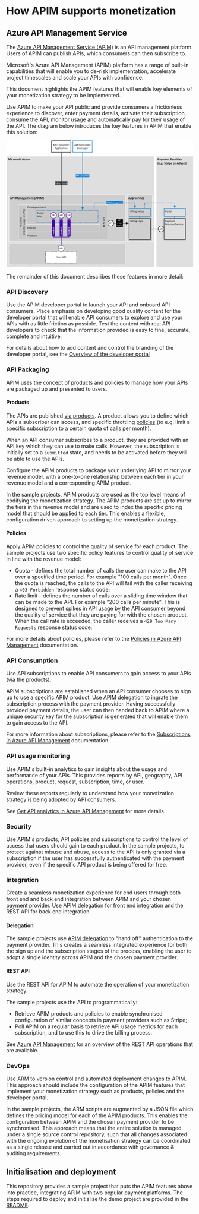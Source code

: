 # How APIM supports monetization

## Azure API Management Service

The [Azure API Management Service (APIM)](https://docs.microsoft.com/en-us/azure/api-management/) is an API management platform. Users of APIM can publish APIs, which consumers can then subscribe to. 

Microsoft's Azure API Management (APIM) platform has a range of built-in capabilities that will enable you to de-risk implementation, accelerate project timescales and scale your APIs with confidence.

This document highlights the APIM features that will enable key elements of your monetization strategy to be implemented.

Use APIM to make your API public and provide consumers a frictionless experience to discover, enter payment details, activate their subscription, consume the API, monitor usage and automatically pay for their usage of the API.  The diagram below introduces the key features in APIM that enable this solution:

![](architecture-overview.png)

The remainder of this document describes these features in more detail:

### API Discovery

Use the APIM developer portal to launch your API and onboard API consumers.  Place emphasis on developing good quality content for the developer portal that will enable API consumers to explore and use your APIs with as little friction as possible.  Test the content with real API developers to check that the information provided is easy to fine, accurate, complete and intuitive.

For details about how to add content and control the branding of the developer portal, see the [Overview of the developer portal](https://docs.microsoft.com/en-us/azure/api-management/api-management-howto-developer-portal)

### API Packaging

APIM uses the concept of products and policies to manage how your APIs are packaged up and presented to users.

#### Products

The APIs are published [via products](https://docs.microsoft.com/en-us/azure/api-management/api-management-howto-add-products). A product allows you to define which APIs a subscriber can access, and specific throttling [policies](https://docs.microsoft.com/en-us/azure/api-management/api-management-howto-policies) (to e.g. limit a specific subscription to a certain quota of calls per month).

When an API consumer subscribes to a product, they are provided with an API key which they can use to make calls. However, the subscription is initially set to a `submitted` state, and needs to be activated before they will be able to use the APIs.

Configure the APIM products to package your underlying API to mirror your revenue model, with a one-to-one relationship between each tier in your revenue model and a corresponding APIM product.

In the sample projects, APIM products are used as the top level means of codifying the monetization strategy.  The APIM products are set up to mirror the tiers in the revenue model and are used to index the specific pricing model that should be applied to each tier.  This enables a flexible, configuration driven approach to setting up the monetization strategy.

#### Policies

Apply APIM policies to control the quality of service for each product.  The sample projects use two specific policy features to control quality of service in line with the revenue model:

- Quota - defines the total number of calls the user can make to the API over a specified time period.  For example "100 calls per month".  Once the quota is reached, the calls to the API will fail with the caller receiving a `403 Forbidden` response status code;
- Rate limit - defines the number of calls over a sliding time window that can be made to the API.  For example "200 calls per minute".  This is designed to prevent spikes in API usage by the API consumer beyond the quality of service that they are paying for with the chosen product.  When the call rate is exceeded, the caller receives a `429 Too Many Requests` response status code.

For more details about policies, please refer to the [Policies in Azure API Management](https://docs.microsoft.com/en-us/azure/api-management/api-management-howto-policies) documentation.

### API Consumption

Use API subscriptions to enable API consumers to gain access to your APIs (via the products).

APIM subscriptions are established when an API consumer chooses to sign up to use a specific APIM product.  Use APIM delegation to ingrate the subscription process with the payment provider.  Having successfully provided payment details, the user can then handed back to APIM where a unique security key for the subscription is generated that will enable them to gain access to the API.

For more information about subscriptions, please refer to the [Subscriptions in Azure API Management](https://docs.microsoft.com/en-us/azure/api-management/api-management-subscriptions) documentation.

### API usage monitoring

Use APIM's built-in analytics to gain insights about the usage and performance of your APIs.  This provides reports by API, geography, API operations, product, request, subscription, time, or user.

Review these reports regularly to understand how your monetization strategy is being adopted by API consumers.

See [Get API analytics in Azure API Management](https://docs.microsoft.com/en-us/azure/api-management/howto-use-analytics) for more details.

### Security

Use APIM's products, API policies and subscriptions to control the level of access that users should gain to each product.  In the sample projects, to protect against misuse and abuse, access to the API is only granted via a subscription if the user has successfully authenticated with the payment provider, even if the specific API product is being offered for free.

### Integration

Create a seamless monetization experience for end users through both front end and back end integration between APIM and your chosen payment provider.  Use APIM delegation for front end integration and the REST API for back end integration.

#### Delegation

The sample projects use [APIM delegation](https://docs.microsoft.com/en-us/azure/api-management/api-management-howto-setup-delegation) to "hand off" authentication to the payment provider.  This creates a seamless integrated experience for both the sign up and the subscription stages of the process, enabling the user to adopt a single identity across APIM and the chosen payment provider.

#### REST API

Use the REST API for APIM to automate the operation of your monetization strategy.

The sample projects use the API to programmatically:

- Retrieve APIM products and policies to enable synchronised configuration of similar concepts in payment providers such as Stripe;
- Poll APIM on a regular basis to retrieve API usage metrics for each subscription, and to use this to drive the billing process.

See [Azure API Management](https://docs.microsoft.com/en-us/rest/api/apimanagement/) for an overview of the REST API operations that are available.

### DevOps

Use ARM to version control and automated deployment changes to APIM.  This approach should include the configuration of the APIM features that implement your monetization strategy such as products, policies and the developer portal.

In the sample projects, the ARM scripts are augmented by a JSON file which defines the pricing model for each of the APIM products.  This enables the configuration between APIM and the chosen payment provider to be synchronised.  This approach means that the entire solution is managed under a single source control repository, such that all changes associated with the ongoing evolution of the monetisation strategy can be coordinated as a single release and carried out in accordance with governance & auditing requirements.

## Initialisation and deployment

This repository provides a sample project that puts the APIM features above into practice, integrating APIM with two popular payment platforms.  The steps required to deploy and initialise the demo project are provided in the [README](../README.md).
